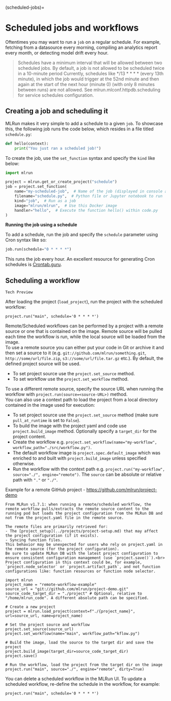 (scheduled-jobs)=
# Scheduled jobs and workflows

Oftentimes you may want to run a `job` on a regular schedule. For example, fetching from a datasource every morning, compiling an analytics report every month, or detecting model drift every hour.

> Schedules have a minimum interval that will be allowed between two scheduled jobs. By default, a job is not allowed to be scheduled twice in a 10-minute period 
> Currently, schedules like */13 * * * * (every 13th minute), in which the job would trigger at the 52nd minute and then again at the start of the next hour (minute 0) (with only 8 minutes between runs) are not allowed. 
> See mlrun.mlconf.httpdb.scheduling for service schedules configuration. 

## Creating a job and scheduling it

MLRun makes it very simple to add a schedule to a given `job`. To showcase this, the following job runs the code below, which resides in a file titled `schedule.py`:

```python
def hello(context):
    print("You just ran a scheduled job!")
```

To create the job, use the `set_function` syntax and specify the `kind` like below:

```python
import mlrun

project = mlrun.get_or_create_project("schedule")
job = project.set_function(
    name="my-scheduled-job",  # Name of the job (displayed in console and UI)
    filename="schedule.py",  # Python file or Jupyter notebook to run
    kind="job",  # Run as a job
    image="mlrun/mlrun",  # Use this Docker image
    handler="hello",  # Execute the function hello() within code.py
)
```

**Running the job using a schedule**

To add a schedule, run the job and specify the `schedule` parameter using Cron syntax like so:

```python
job.run(schedule="0 * * * *")
```

This runs the job every hour. An excellent resource for generating Cron schedules is [Crontab.guru](https://crontab.guru/).

## Scheduling a workflow

```{admonition} Note
Tech Preview
```

After loading the project (`load_project`), run the project with the scheduled workflow:

```
project.run("main", schedule='0 * * * *')
```

Remote/Scheduled workflows can be performed by a project with a remote source or one that is contained on the image. 
Remote source will be pulled each time the workflow is run, while the local source will be loaded from the image.  
To use a remote source you can either put your code in Git or archive it and then set a source to it (e.g. `git://github.com/mlrun/something.git`, `http://some/url/file.zip`, `s3://some/url/file.tar.gz` etc.). By default, the defined project source will be used.
* To set project source use the `project.set_source` method.
* To set workflow use the `project.set_workflow` method.  

To use a different remote source, specify the source URL when running the workflow with `project.run(source=<source-URL>)` method.  
You can also use a context path to load the project from a local directory contained in the image used for execution:
* To set project source use the `project.set_source` method (make sure `pull_at_runtime` is set to `False`).
* To build the image with the project yaml and code use `project.build_image` method. Optionally specify a `target_dir` for the project content.
* Create the workflow e.g. `project.set_workflow(name="my-workflow", workflow_path="./src/workflow.py")`.
* The default workflow image is `project.spec.default_image` which was enriched to and built with `project.build_image` unless specified otherwise.
* Run the workflow with the context path e.g. `project.run("my-workflow", source="./", engine="remote")`. The `source` can be absolute or relative path with `"."` or `"./"`.

Example for a remote GitHub project - https://github.com/mlrun/project-demo
```{admonition} Note
From MLRun v1.7.1: when running a remote/scheduled workflow, the remote workflow pulls/extracts the remote source content to the running pod but loads the project configuration from the MLRun DB and not from the project.yaml file in the remote source.

The remote files are primarily retrieved for:
- The [project_setup](../projects/project-setup.md) that may affect the project configuration (if it exists).
- Syncing function files.
This behavior may be unexpected for users who rely on project.yaml in the remote source (for the project configuration).
Be sure to update MLRun DB with the latest project configuration to ensure consistent configuration management (use `project.save()`).<br>
Project configuration in this context could be, for example, `project.node_selector` or `project.artifact_path`, and not function configurations like: function resources or function node selector.
```
```
import mlrun
project_name = "remote-workflow-example"
source_url = "git://github.com/mlrun/project-demo.git"
source_code_target_dir = "./project" # Optional, relative to "/home/mlrun_code". A different absolute path can be specified.

# Create a new project
project = mlrun.load_project(context=f"./{project_name}", url=source_url, name=project_name)

# Set the project source and workflow
project.set_source(source_url)
project.set_workflow(name="main", workflow_path="kflow.py")

# Build the image, load the source to the target dir and save the project
project.build_image(target_dir=source_code_target_dir)
project.save()

# Run the workflow, load the project from the target dir on the image
project.run("main", source="./", engine="remote", dirty=True)
```

You can delete a scheduled workflow in the MLRun UI. To update a scheduled workflow, re-define the schedule in the workflow, for example:

```
project.run("main", schedule='0 * * * *')
```